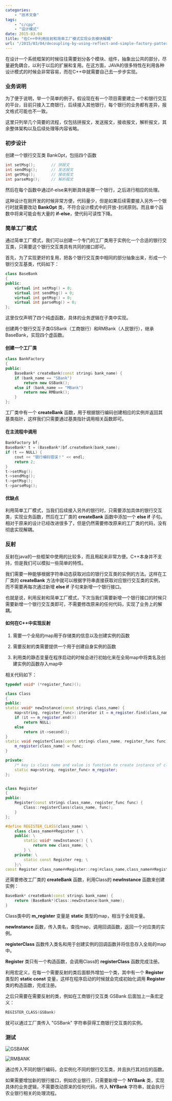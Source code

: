 ```yaml
---
categories:
    - "技术文章"
tags:
    - "c/cpp"
    - "设计模式"
date: 2015-03-04
title: "在C++中利用反射和简单工厂模式实现业务模块解耦"
url: "/2015/03/04/decoupling-by-using-reflect-and-simple-factory-pattern-in-cpp"
---
```


在设计一个系统框架的时候往往需要划分各个模块、组件，抽象出公共的部分，尽量避免耦合，以利于以后的扩展和复用。在这方面，JAVA的很多特性在利用各种设计模式的时候会非常容易，而在C++中就需要自己去一步步实现。

<!--more-->

### 业务说明

为了便于说明，举一个简单的例子。假设现在有一个项目需要建立一个和银行交互的平台，目前只接入工商银行，后续接入其他银行，每个银行的业务都有差异，报文格式可能也不一致。

这里只列举几个简要的流程，仅包括拼报文，发送报文，接收报文，解析报文，其余整体架构以及后续处理等内容省略。

### 初步设计

创建一个银行交互类 BankOpt，包括四个函数

```cpp
int setMsg();       // 拼报文
int sendMsg();      // 发送报文
int getMsg();       // 接收报文
int parseMsg();     // 解析报文
```

然后在每个函数中通过if-else来判断具体是哪一个银行，之后进行相应的处理。

这种设计在刚开发的时候非常方便，代码量少，但是如果后续需要接入另外一个银行时就需要改动 **BankOpt** 类，不符合设计模式中的开放-封闭原则。而且单个函数中将来可能会有大量的 **if-else**，使代码可读性下降。

### 简单工厂模式

通过简单工厂模式，我们可以创建一个专门的工厂类用于实例化一个合适的银行交互类，只需要这个银行交互类具有共同的接口即可。

首先，为了实现更好的复用，把各个银行交互类中相同的部分抽象出来，形成一个银行交互基类，代码如下：

```cpp
class BaseBank
{
public:
    virtual int setMsg() = 0;
    virtual int sendMsg() = 0;
    virtual int getMsg() = 0;
    virtual int parseMsg() = 0;
};
```

这里仅仅声明了四个纯虚函数，具体的业务逻辑在子类中实现。

创建两个银行交互子类GSBank（工商银行）和RMBank（人民银行），继承BaseBank，实现四个虚函数。

#### 创建一个工厂类

```cpp
class BankFactory
{
public:
    BaseBank* createBank(const string& bank_name) {
    if (bank_name == "SBank") 
        return new GSBank();
    else if (bank_name == "MBank")
        return new RMBank();
    }
};
```

工厂类中有一个 **createBank** 函数，用于根据银行编码创建相应的实例并返回其基类指针，这样我们只需要通过基类指针调用相关函数即可。

#### 在主流程中调用

```cpp
BankFactory bf;
BaseBank* t = (BaseBank*)bf.createBank(bank_name);
if (t == NULL) {
    cout << "银行编码错误！" << endl;
    return 2;
}
t->setMsg();
t->sendMsg();
t->getMsg();
t->parseMsg();
```

#### 优缺点

利用简单工厂模式，当我们后续接入另外的银行时，只需要添加具体的银行交互类，实现业务函数，然后在工厂类的 **createBank** 函数中添加一个 **else if** 子句。相对于原来的设计已经改进很多了，但是仍然需要修改原来的工厂类的代码，没有彻底实现解耦。

### 反射

反射在java的一些框架中使用的比较多，而且用起来非常方便。C++本身并不支持，但是我们可以模拟一些简单的特性。

我们需要一种能够根据字符串动态获取对应的银行交互类的实例的方法。这样在工厂类的 **createBank** 方法中就可以根据字符串直接获取对应银行交互类的实例，而不需要再每次通过新增 **else if** 子句来新增一个银行接口。

也就是说，利用反射和简单工厂模式，下次当我们需要新增一个银行接口的时候只需要新增一个银行交互类即可，不需要修改原来的任何代码，实现了业务上的解耦。

#### 如何在C++中实现反射 

1. 需要一个全局的map用于存储类的信息以及创建实例的函数

2. 需要反射的类需要提供一个用于创建自身实例的函数

3. 利用类的静态变量在程序启动的时候会进行初始化来在全局map中将类名及创建实例的函数存入map中

相关代码如下：

```cpp
typedef void* (*register_func)();

class Class
{
public:
static void* newInstance(const string& class_name) {
    map<string, register_func>::iterator it = m_register.find(class_name);
    if (it == m_register.end())
        return NULL;
    else
        return it->second();
}
static void registerClass(const string& class_name, register_func func) {
    m_register[class_name] = func;
}

private:
    /* key is class name and value is function to create instance of class */
    static map<string, register_func> m_register;
};


class Register
{
public:
    Register(const string& class_name, register_func func) {
        Class::registerClass(class_name, func);
    }
};

#define REGISTER_CLASS(class_name) \
    class class_name##Register { \
    public: \
        static void* newInstance() { \
            return new class_name; \
        } \
    private: \
        static const Register reg; \
    };\
const Register class_name##Register::reg(#class_name,class_name##Register::newInstance);
```

还需要修改工厂类的 **createBank** 函数，利用Class的 **newInstance** 函数来创建实例：

```cpp
BaseBank* createBank(const string& bank_name) {
    return (BaseBank*)Class::newInstance(bank_name);
}
```

Class类中的 **m_register** 变量是 **static** 类型的map，相当于全局变量。

**newInstance** 函数，传入类名，查找map，调用回调函数，返回一个对应类的实例。 

**registerClass** 函数传入类名和用于创建实例的回调函数并将信息存入全局的map中。

**Register** 类只有一个构造函数，会调用Class的 **registerClass** 函数完成注册。

利用宏定义，在每一个需要反射的类后面额外增加一个类，其中有一个 **Register** 类型的 **static const** 变量，这样在程序启动的时候就会完成初始化调用 **Register** 类的构造函数，完成注册。

之后只需要在需要反射的类，例如在工商银行交互类 GSBank 后面加上一条宏定义：

```cpp
REGISTER_CLASS(GSBank)
```

就可以通过工厂类传入 "GSBank" 字符串获得工商银行交互类的实例。

### 测试

![GSBANK](http://7xs9f1.com1.z0.glb.clouddn.com/pic/2015/2015-03-04-decoupling-by-using-reflect-and-simple-factory-pattern-in-cpp-gsbank.jpg)

![RMBANK](http://7xs9f1.com1.z0.glb.clouddn.com/pic/2015/2015-03-04-decoupling-by-using-reflect-and-simple-factory-pattern-in-cpp-rmbank.jpg)

通过传入不同的银行编码，会实例化不同的银行交互类，并且执行其对应的函数。

如果需要增加新的银行接口，例如农业银行，只需要新增一个 **NYBank** 类，实现具体的业务逻辑，不需要改动原来的任何代码，传入 **NYBank** 字符串，就会执行农业银行相关的处理流程。

